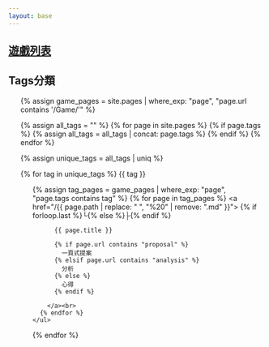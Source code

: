 ```yaml
---
layout: base
---
```

## [遊戲列表](./Game/)
## Tags分類
<ul>
  {% assign game_pages = site.pages | where_exp: "page", "page.url contains '/Game/'" %}
  
  {% assign all_tags = "" %}
  {% for page in site.pages %}
    {% if page.tags %}
      {% assign all_tags = all_tags | concat: page.tags %}
    {% endif %}
  {% endfor %}

  {% assign unique_tags = all_tags | uniq %}
  
  {% for tag in unique_tags %}
    {{ tag }}
    <ul>
      {% assign tag_pages = game_pages | where_exp: "page", "page.tags contains tag" %}
      {% for page in tag_pages %}
        <a href="/{{ page.path | replace: " ", "%20" | remove: ".md" }}">
          {% if forloop.last %}└{% else %}├{% endif %}
          
          {{ page.title }}
          
          {% if page.url contains "proposal" %}
            一頁式提案
          {% elsif page.url contains "analysis" %}
            分析
          {% else %}
            心得
          {% endif %}
          
        </a><br>
      {% endfor %}
    </ul>
  {% endfor %}
</ul>
